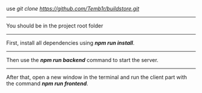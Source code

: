 use <i>git clone https://github.com/Temb1r/buildstore.git</i>
<hr>You should be in the project root folder<hr>
First, install all dependencies using
<strong><i>npm run install</i></strong>.<hr>
Then use the <strong><i>npm run backend</i></strong> command to start the server.<hr>
After that, open a new window in the terminal and run the client part with the command <strong><i>npm run frontend</i></strong>.
